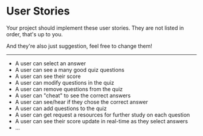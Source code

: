 # User Stories

Your project should implement these user stories. They are not listed in order, that's up to you.

And they're also just suggestion, feel free to change them!

---

- A user can select an answer
- A user can see a many good quiz questions
- A user can see their score
- A user can modify questions in the quiz
- A user can remove questions from the quiz
- A user can "cheat" to see the correct answers
- A user can see/hear if they chose the correct answer
- A user can add questions to the quiz
- A user can get request a resources for further study on each question
- A user can see their score update in real-time as they select answers
- ...
